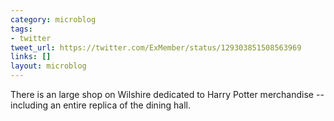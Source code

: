 ```yaml
---
category: microblog
tags:
- twitter
tweet_url: https://twitter.com/ExMember/status/129303851508563969
links: []
layout: microblog
---
```

There is an large shop on Wilshire dedicated to Harry Potter merchandise -- including an entire replica of the dining hall.
